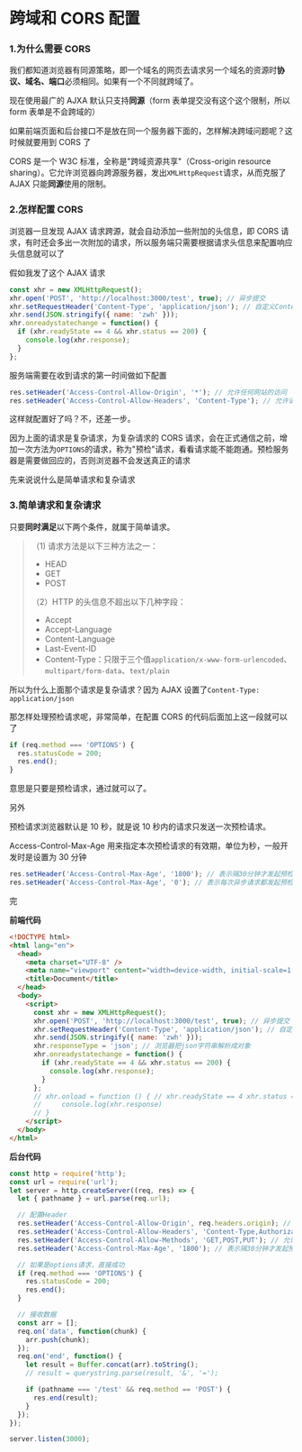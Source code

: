 # 跨域和 CORS 配置

### 1.为什么需要 CORS

我们都知道浏览器有同源策略，即一个域名的网页去请求另一个域名的资源时**协议、域名、端口**必须相同。如果有一个不同就跨域了。

现在使用最广的 AJXA 默认只支持**同源**（form 表单提交没有这个这个限制，所以 form 表单是不会跨域的）

如果前端页面和后台接口不是放在同一个服务器下面的，怎样解决跨域问题呢？这时候就要用到 CORS 了

CORS 是一个 W3C 标准，全称是"跨域资源共享"（Cross-origin resource sharing）。它允许浏览器向跨源服务器，发出`XMLHttpRequest`请求，从而克服了 AJAX 只能**同源**使用的限制。

### 2.怎样配置 CORS

浏览器一旦发现 AJAX 请求跨源，就会自动添加一些附加的头信息，即 CORS 请求，有时还会多出一次附加的请求，所以服务端只需要根据请求头信息来配置响应头信息就可以了

假如我发了这个 AJAX 请求

```js
const xhr = new XMLHttpRequest();
xhr.open('POST', 'http://localhost:3000/test', true); // 异步提交
xhr.setRequestHeader('Content-Type', 'application/json'); // 自定义Content-Type
xhr.send(JSON.stringify({ name: 'zwh' }));
xhr.onreadystatechange = function() {
  if (xhr.readyState == 4 && xhr.status == 200) {
    console.log(xhr.response);
  }
};
```

服务端需要在收到请求的第一时间做如下配置

```js
res.setHeader('Access-Control-Allow-Origin', '*'); // 允许任何网站的访问
res.setHeader('Access-Control-Allow-Headers', 'Content-Type'); // 允许请求携带的自定义头 Content-Type
```

这样就配置好了吗？不，还差一步。

因为上面的请求是复杂请求，为复杂请求的 CORS 请求，会在正式通信之前，增加一次方法为`OPTIONS`的请求，称为"预检"请求，看看请求能不能跑通。预检服务器是需要做回应的，否则浏览器不会发送真正的请求

先来说说什么是简单请求和复杂请求

### 3.简单请求和复杂请求

只要**同时满足**以下两个条件，就属于简单请求。

> （1) 请求方法是以下三种方法之一：
>
> - HEAD
> - GET
> - POST
>
> （2）HTTP 的头信息不超出以下几种字段：
>
> - Accept
> - Accept-Language
> - Content-Language
> - Last-Event-ID
> - Content-Type：只限于三个值`application/x-www-form-urlencoded`、`multipart/form-data`、`text/plain`

所以为什么上面那个请求是复杂请求？因为 AJAX 设置了`Content-Type: application/json`

那怎样处理预检请求呢，非常简单，在配置 CORS 的代码后面加上这一段就可以了

```js
if (req.method === 'OPTIONS') {
  res.statusCode = 200;
  res.end();
}
```

意思是只要是预检请求，通过就可以了。

另外

预检请求浏览器默认是 10 秒，就是说 10 秒内的请求只发送一次预检请求。

Access-Control-Max-Age 用来指定本次预检请求的有效期，单位为秒，一般开发时是设置为 30 分钟

```js
res.setHeader('Access-Control-Max-Age', '1800'); // 表示隔30分钟才发起预检请求
res.setHeader('Access-Control-Max-Age', '0'); // 表示每次异步请求都发起预检请求
```

完

**前端代码**

```html
<!DOCTYPE html>
<html lang="en">
  <head>
    <meta charset="UTF-8" />
    <meta name="viewport" content="width=device-width, initial-scale=1.0" />
    <title>Document</title>
  </head>
  <body>
    <script>
      const xhr = new XMLHttpRequest();
      xhr.open('POST', 'http://localhost:3000/test', true); // 异步提交
      xhr.setRequestHeader('Content-Type', 'application/json'); // 自定义Content-Type
      xhr.send(JSON.stringify({ name: 'zwh' }));
      xhr.responseType = 'json'; // 浏览器把json字符串解析成对象
      xhr.onreadystatechange = function() {
        if (xhr.readyState == 4 && xhr.status == 200) {
          console.log(xhr.response);
        }
      };
      // xhr.onload = function () { // xhr.readyState == 4 xhr.status == 200
      //     console.log(xhr.response)
      // }
    </script>
  </body>
</html>
```

**后台代码**

```js
const http = require('http');
const url = require('url');
let server = http.createServer((req, res) => {
  let { pathname } = url.parse(req.url);

  // 配置Header
  res.setHeader('Access-Control-Allow-Origin', req.headers.origin); // 允许任何网站的访问
  res.setHeader('Access-Control-Allow-Headers', 'Content-Type,Authorization'); // 允许请求携带的自定义头Content-Type 和 Authorization
  res.setHeader('Access-Control-Allow-Methods', 'GET,POST,PUT'); // 允许请求的方法。不设置就是默认支持的 get 和 post
  res.setHeader('Access-Control-Max-Age', '1800'); // 表示隔30分钟才发起预检请求

  // 如果是options请求，直接成功
  if (req.method === 'OPTIONS') {
    res.statusCode = 200;
    res.end();
  }

  // 接收数据
  const arr = [];
  req.on('data', function(chunk) {
    arr.push(chunk);
  });
  req.on('end', function() {
    let result = Buffer.concat(arr).toString();
    // result = querystring.parse(result, '&', '=');

    if (pathname === '/test' && req.method == 'POST') {
      res.end(result);
    }
  });
});

server.listen(3000);
```
